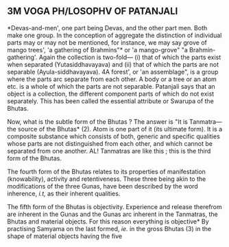 ## **3M VOGA PH/LOSOPHV OF PATANJALI**

\*Devas-and-men', one part being Devas, and the other part men. Both make one group. In the conception of aggregate the distinction of individual parts may or may not be mentioned, for instance, we may say grove of mango trees', 'a gathering of Brahmins"\* or 'a mango-grove" "a Brahmin-gathering'. Again the collection is two-fold— (i) that of which the parts exist when separated (Yutasiddhavayava) and (ii) that of which the parts are not separable (Ayula-siddhavayava). 4A forest', or 'an assemblage", is a group where the parts arc separate from each other. A body or a tree or an atom etc. is a whole of which the parts are not separable. Patanjali says that an object is a collection, the different component parts of which do not exist separately. This has been called the essential attribute or Swarupa of the Bhutas.

Now, what is the subtle form of the Bhutas ? The answer is "It is Tanmatra—the source of the Bhutas\* (2). Atom is one part of it (its ultimate form). It is a composite substance which consists of both, generic and specific qualities whose parts are not distinguished from each other, and which cannot be separated from one another. AL! Tanmatras are like this ; this is the third form of the Bhutas.

The fourth form of the Bhutas relates to its properties of manifestation (knowability), activity and retentiveness. These three being akin to the modifications of the three Gunas, have been described by the word inherence, *i.t,* as their inherent qualities.

The fifth form of the Bhutas is objectivity. Experience and release therefrom are inherent in the Gunas and the Gunas arc inherent in the Tanmatras, the Bhutas and material objects. For this reason everything is objective\* By practising Samyama on the last formed, *ie.* in the gross Bhutas (3) in the shape of material objects having the five